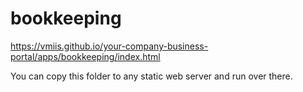 # bookkeeping

https://vmiis.github.io/your-company-business-portal/apps/bookkeeping/index.html


You can copy this folder to any static web server and run over there.
